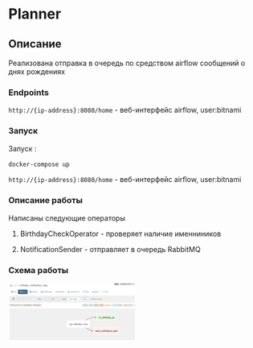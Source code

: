 # Planner

## Описание

Реализована отправка в очередь по средством airflow сообщений о днях рождениях

### Endpoints

`http://{ip-address}:8080/home` - веб-интерфейс airflow, user:bitnami


### Запуск

Запуск :

```bash
docker-compose up
```

`http://{ip-address}:8080/home` - веб-интерфейс airflow, user:bitnami


### Описание работы

Написаны следующие операторы

1. BirthdayCheckOperator - проверяет наличие именниников

2. NotificationSender - отправляет в очередь RabbitMQ

### Схема работы 

<img src="dag.png" width="50%" height="50%">

